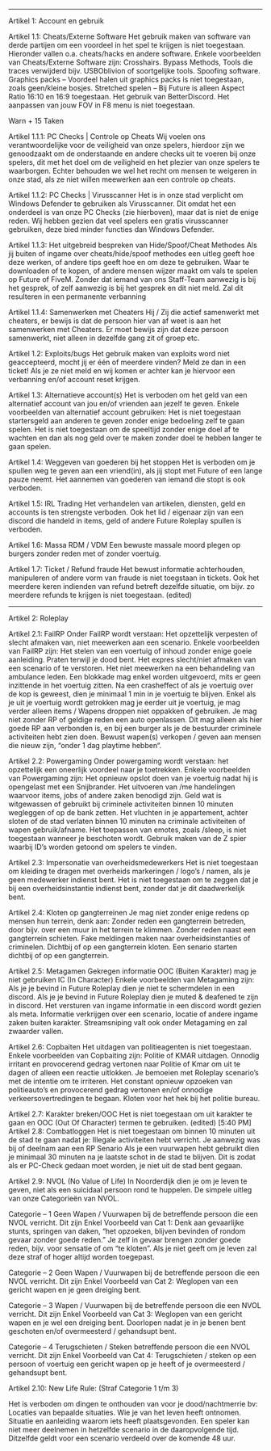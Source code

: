 -------------------------------------------------------------------------------------------------------------------------------------------------------------------
Artikel 1: Account en gebruik

Artikel 1.1: Cheats/Externe Software
Het gebruik maken van software van derde partijen om een voordeel in het spel te krijgen is niet toegestaan.
Hieronder vallen o.a. cheats/hacks en andere software.
Enkele voorbeelden van Cheats/Externe Software zijn:
Crosshairs.
Bypass Methods, Tools die traces verwijderd bijv. USBOblivion of soortgelijke tools.
Spoofing software.
Graphics packs – Voordeel halen uit graphics packs is niet toegestaan, zoals geen/kleine bosjes.
Stretched spelen – Bij Future is alleen Aspect Ratio 16:10 en 16:9 toegestaan.
Het gebruik van BetterDiscord.
Het aanpassen van jouw FOV in F8 menu is niet toegestaan.

Warn + 15 Taken


Artikel 1.1.1: PC Checks | Controle op Cheats
Wij voelen ons verantwoordelijke voor de veiligheid van onze spelers, hierdoor zijn we genoodzaakt om de onderstaande en andere checks uit te voeren bij onze spelers, dit met het doel om de veiligheid en het plezier van onze spelers te waarborgen.
Echter behouden we wel het recht om mensen te weigeren in onze stad, als ze niet willen meewerken aan een controle op cheats.


Artikel 1.1.2: PC Checks | Virusscanner
Het is in onze stad verplicht om Windows Defender te gebruiken als Virusscanner.
Dit omdat het een onderdeel is van onze PC Checks (zie hierboven), maar dat is niet de enige reden.
Wij hebben gezien dat veel spelers een gratis virusscanner gebruiken, deze bied minder functies dan Windows Defender.


Artikel 1.1.3: Het uitgebreid bespreken van Hide/Spoof/Cheat Methodes
Als jij buiten of ingame over cheats/hide/spoof methodes een uitleg geeft hoe deze werken, of andere tips geeft hoe en om deze te gebruiken.
Waar te downloaden of te kopen, of andere mensen wijzer maakt om vals te spelen op Future of FiveM.
Zonder dat iemand van ons Staff-Team aanwezig is bij het gesprek, of zelf aanwezig is bij het gesprek en dit niet meld.
Zal dit resulteren in een permanente verbanning


Artikel 1.1.4: Samenwerken met Cheaters
Hij / Zij die actief samenwerkt met cheaters, er bewijs is dat de persoon hier van af weet is aan het samenwerken met Cheaters.
Er moet bewijs zijn dat deze persoon samenwerkt, niet alleen in dezelfde gang zit of groep etc.


Artikel 1.2: Exploits/bugs 
Het gebruik maken van exploits word niet geaccepteerd, mocht jij er één of meerdere vinden? Meld ze dan in een ticket!
Als je ze niet meld en wij komen er achter kan je hiervoor een verbanning en/of account reset krijgen.


Artikel 1.3: Alternatieve account(s)
Het is verboden om het geld van een alternatief account van jou en/of vrienden aan jezelf te geven.
Enkele voorbeelden van alternatief account gebruiken:
Het is niet toegestaan startersgeld aan anderen te geven zonder enige bedoeling zelf te gaan spelen.
Het is niet toegestaan om de speeltijd zonder enige doel af te wachten en dan als nog geld over te maken zonder doel te hebben langer te gaan spelen.


Artikel 1.4: Weggeven van goederen bij het stoppen
Het is verboden om je spullen weg te geven aan een vriend(in), als jij stopt met Future of een lange pauze neemt.
Het aannemen van goederen van iemand die stopt is ook verboden.


Artikel 1.5: IRL Trading
Het verhandelen van artikelen, diensten, geld en accounts is ten strengste verboden.
Ook het lid / eigenaar zijn van een discord die handeld in items, geld of andere Future Roleplay spullen is verboden.


Artikel 1.6: Massa RDM / VDM
Een bewuste massale moord plegen op burgers zonder reden met of zonder voertuig.


Artikel 1.7: Ticket / Refund fraude
Het bewust informatie achterhouden, manipuleren of andere vorm van fraude is niet toegstaan in tickets.
Ook het meerdere keren indienden van refund betreft dezelfde situatie, om bijv. zo meerdere refunds te krijgen is niet toegestaan. (edited)


--------------------------------------------------------------------------------------------------------------------------------------------
Artikel 2: Roleplay

Artikel 2.1: FailRP
Onder FailRP wordt verstaan: Het opzettelijk verpesten of slecht afmaken van, niet meewerken aan een scenario.
Enkele voorbeelden van FailRP zijn:
Het stelen van een voertuig of inhoud zonder enige goeie aanleiding.
Praten terwijl je dood bent.
Het expres slecht/niet afmaken van een scenario of te verstoren.
Het niet meewerken na een behandeling van ambulance leden.
Een blokkade mag enkel worden uitgevoerd, mits er geen inzittende in het voertuig zitten.
Na een crasheffect of als je voertuig over de kop is geweest, dien je minimaal 1 min in je voertuig te blijven.
Enkel als je uit je voertuig wordt getrokken mag je eerder uit je voertuig, je mag verder alleen items / Wapens droppen niet oppakken of gebruiken.
Je mag niet zonder RP of geldige reden een auto openlassen.
Dit mag alleen als hier goede RP aan verbonden is, en bij een burger als je de bestuurder criminele activiteiten hebt zien doen.
Bewust wapen(s) verkopen / geven aan mensen die nieuw zijn, “onder 1 dag playtime hebben“.


Artikel 2.2: Powergaming
Onder powergaming wordt verstaan: het opzettelijk een oneerlijk voordeel naar je toetrekken.
Enkele voorbeelden van Powergaming zijn:
Het opnieuw opslot doen van je voertuig nadat hij is opengelast met een Snijbrander.
Het uitvoeren van /me handelingen waarvoor items, jobs of andere zaken benodigd zijn.
Geld wat is witgewassen of gebruikt bij criminele activiteiten binnen 10 minuten wegleggen of op de bank zetten.
Het vluchten in je appartement, achter sloten of de stad verlaten binnen 10 minuten na criminale activiteiten of wapen gebruik/afname.
Het toepassen van emotes, zoals /sleep, is niet toegestaan wanneer je beschoten wordt.
Gebruik maken van de Z spier waarbij ID’s worden getoond om spelers te vinden.


Artikel 2.3: Impersonatie van overheidsmedewerkers
Het is niet toegestaan om kleiding te dragen met overheids markeringen / logo’s / namen, als je geen medewerker indienst bent.
Het is niet toegestaan om te zeggen dat je bij een overheidsinstantie indienst bent, zonder dat je dit daadwerkelijk bent.


Artikel 2.4: Kloten op gangterreinen
Je mag niet zonder enige redens op mensen hun terrein, denk aan:
Zonder reden een gangterrein betreden, door bijv. over een muur in het terrein te klimmen.
Zonder reden naast een gangterrein schieten.
Fake meldingen maken naar overheidsinstanties of criminelen.
Dichtbij of op een gangterrein kloten.
Een senario starten dichtbij of op een gangterrein.


Artikel 2.5: Metagamen
Gekregen informatie OOC (Buiten Karakter) mag je niet gebruiken IC (In Character)
Enkele voorbeelden van Metagaming zijn:
Als je je bevind in Future Roleplay dien je niet te schermdelen in een discord.
Als je je bevind in Future Roleplay dien je muted & deafened te zijn in discord.
Het versturen van ingame informatie in een discord wordt gezien als meta.
Informatie verkrijgen over een scenario, locatie of andere ingame zaken buiten karakter.
Streamsniping valt ook onder Metagaming en zal zwaarder vallen.


Artikel 2.6: Copbaiten
Het uitdagen van politieagenten is niet toegestaan.
Enkele voorbeelden van Copbaiting zijn:
Politie of KMAR uitdagen.
Onnodig irritant en provocerend gedrag vertonen naar Politie of Kmar om uit te dagen of alleen een reactie uitlokken.
Je bemoeien met Roleplay scenario’s met de intentie om te irriteren.
Het constant opnieuw opzoeken van politieauto’s en provocerend gedrag vertonen en/of onnodige verkeersovertredingen te begaan.
Kloten voor het hek bij het politie bureau.


Artikel 2.7: Karakter breken/OOC
Het is niet toegestaan om uit karakter te gaan en OOC (Out Of Character) termen te gebruiken. (edited)
[5:40 PM]
Artikel 2.8: Combatloggen
Het is niet toegestaan om binnen 10 minuten uit de stad te gaan nadat je:
Illegale activiteiten hebt verricht.
Je aanwezig was bij of deelnam aan een RP Senario
Als je een vuurwapen hebt gebruikt dien je minimaal 30 minuten na je laatste schot in de stad te blijven.
Dit is zodat als er PC-Check gedaan moet worden, je niet uit de stad bent gegaan.


Artikel 2.9: NVOL (No Value of Life)
In Noorderdijk dien je om je leven te geven, niet als een suicidaal persoon rond te huppelen.
De simpele uitleg van onze Categorieën van NVOL.

Categorie – 1 Geen Wapen / Vuurwapen bij de betreffende persoon die een NVOL verricht.
Dit zijn Enkel Voorbeeld van Cat 1:
Denk aan gevaarlijke stunts, springen van daken, “het opzoeken, blijven bevinden of rondom gevaar zonder goede reden.”
Je zelf in gevaar brengen zonder goede reden, bijv. voor sensatie of om “te kloten”.
Als je niet geeft om je leven zal deze straf of hoger altijd worden toegepast.

Categorie – 2 Geen Wapen / Vuurwapen bij de betreffende persoon die een NVOL verricht.
Dit zijn Enkel Voorbeeld van Cat 2:
Weglopen van een gericht wapen en je geen dreiging bent.

Categorie – 3 Wapen / Vuurwapen bij de betreffende persoon die een NVOL verricht.
Dit zijn Enkel Voorbeeld van Cat 3:
Weglopen van een gericht wapen en je wel een dreiging bent. Doorlopen nadat je in je benen bent geschoten en/of overmeesterd / gehandsupt bent.

Categorie – 4 Terugschieten / Steken betreffende persoon die een NVOL verricht.
Dit zijn Enkel Voorbeeld van Cat 4:
Terugschieten / steken op een persoon of voertuig een gericht wapen op je heeft of je overmeesterd / gehandsupt bent.


Artikel 2.10: New Life Rule: (Straf Categorie 1 t/m 3)

Het is verboden om dingen te onthouden van voor je dood/nachtmerrie bv:
Locaties van bepaalde situaties.
Wie je van het leven heeft ontnomen.
Situatie en aanleiding waarom iets heeft plaatsgevonden.
Een speler kan niet meer deelnemen in hetzelfde scenario in de daaropvolgende tijd. Ditzelfde geldt voor een scenario verdeeld over de komende 48 uur.
